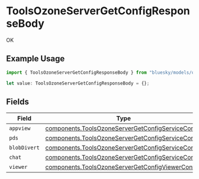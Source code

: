# ToolsOzoneServerGetConfigResponseBody

OK

## Example Usage

```typescript
import { ToolsOzoneServerGetConfigResponseBody } from "bluesky/models/operations";

let value: ToolsOzoneServerGetConfigResponseBody = {};
```

## Fields

| Field                                                                                                                  | Type                                                                                                                   | Required                                                                                                               | Description                                                                                                            |
| ---------------------------------------------------------------------------------------------------------------------- | ---------------------------------------------------------------------------------------------------------------------- | ---------------------------------------------------------------------------------------------------------------------- | ---------------------------------------------------------------------------------------------------------------------- |
| `appview`                                                                                                              | [components.ToolsOzoneServerGetConfigServiceConfig](../../models/components/toolsozoneservergetconfigserviceconfig.md) | :heavy_minus_sign:                                                                                                     | N/A                                                                                                                    |
| `pds`                                                                                                                  | [components.ToolsOzoneServerGetConfigServiceConfig](../../models/components/toolsozoneservergetconfigserviceconfig.md) | :heavy_minus_sign:                                                                                                     | N/A                                                                                                                    |
| `blobDivert`                                                                                                           | [components.ToolsOzoneServerGetConfigServiceConfig](../../models/components/toolsozoneservergetconfigserviceconfig.md) | :heavy_minus_sign:                                                                                                     | N/A                                                                                                                    |
| `chat`                                                                                                                 | [components.ToolsOzoneServerGetConfigServiceConfig](../../models/components/toolsozoneservergetconfigserviceconfig.md) | :heavy_minus_sign:                                                                                                     | N/A                                                                                                                    |
| `viewer`                                                                                                               | [components.ToolsOzoneServerGetConfigViewerConfig](../../models/components/toolsozoneservergetconfigviewerconfig.md)   | :heavy_minus_sign:                                                                                                     | N/A                                                                                                                    |
